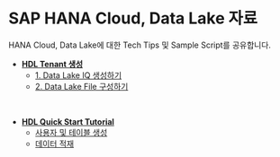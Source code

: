 # SAP HANA Cloud, Data Lake 자료

HANA Cloud, Data Lake에 대한 Tech Tips 및 Sample Script를 공유합니다.

- **[HDL Tenant 생성](create_datalake/)**
    - [1. Data Lake IQ 생성하기](create_datalake/create-data-lake-db.md)
    - [2. Data Lake File 구성하기](crate_datalake/configure-data-lake-files.md)

<br>

- **[HDL Quick Start Tutorial](quick_start_tutorial/)**
    - [사용자 및 테이블 생성](quick_start_tutorial/ABAP)
    - [데이터 적재](quick_start_tutorial/IQ)
